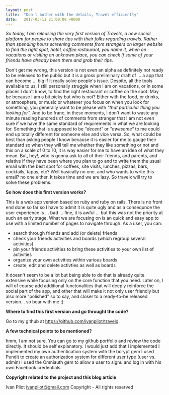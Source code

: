 ```yaml
---
layout: post
title:  "Don't bother with the details, Travel efficiently"
date:   2017-03-11 21:09:08 +0000
---
```



*So today, I am releasing the very first version of Travelx, a new social platform for people to share tips with their folks regarding travels. Rather than spending hours screening comments from strangers on larger website to find the right spot, hotel, coffee restaurant, you name it, when on vacations or visiting an unknown place, you can check if some of your friends have already been there and grab their tips.*

Don't get me wrong, this version is not even an alpha as definitely not ready to be released to the public but it is a gross preliminary draft of ... a app that can become ... big if it really solve people's issue. Despite, all the tools available to us, I still personally struggle when I am on vacations, or in some places I don't know, to find the right restaurant or coffee on the spot. May be because I am a bit picky but who is not? Either with the food, or drinks, or atmosphere, or music or whatever you focus on when you look for something, you generally want to be please with *"that particular thing you looking for".* And to be franc, in these moments, I don't want to waste any minute reading hundreds of comments from stranger that I am not even sure if we have the same standard of requirements in what we are looking for. Something that is supposed to be *"decent"* or *"awesome"* to me could end up totally different for someone else and vice versa. So, what could be best than asking people I know because it is easier for me to gauge their standard so when they will tell me whether they like something or not and this on a scale of 0 to 10, it is way easier for me to have an idea of what they mean. But, hey!, who is gonna ask to all of their friends, and parents, and relative if they have been where you plan to go and to write them the usual email with the best spot for coffees, site visits, lunches, pizzas, bars, cocktails, tapas, etc? Well basically no one. and who wants to write this email? no one either. It takes time and we are lazy. So travelx will try to solve these problems.

**So how does this first version works?**

This is a web app version based on ruby and ruby on rails. There is no front end done so far so I have to admit it is quite ugly and as a consequnce the user experience is ... bad ... fine, it is awful ... but this was not the priority at such an early stage. What we are focusing on is an quick and easy app to use with a limited number of pages to navigate through. As a user, you can: 
* search through friends and add (or delete) friends
* check your friends activities and boards (which regroup several activities)
* pin your friends activities to bring these activities to your own list of activities
* organize your own activities within various boards
* create, edit and delete activties as well as boards

It doesn't seem to be a lot but being able to do that is already quite extensive while focusing only on the core function that you need. Later on, I will of course add additional functonalities that will deeply reinforce the social part of the app, and other that will make it not only user friendly but also more "polished" so to say, and closer to a ready-to-be released version... so bear with me ;)

**Where to find this first version and go throught the code?**

Go to my github at https://github.com/ivanpilot/travelx

**A few technical points to be mentioned?**

hmm, I am not sure. You can go to my github portfolio and review the code directly. It should be self explanatory. I would just add that I implemented 
I implemented my own authentication system with the bcrypt gem
I used Pundit to create an authorization system for different user type (user vs. admin)
I used the Omniauth gem to allow a user to signu and log in with his own Facebook credentials

**Copyright related to the project and this blog article**

Ivan Pilot ivanpilot@gmail.com Copyright - All rights reserved


